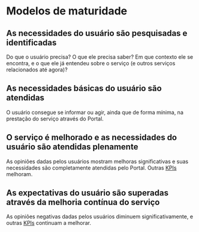 # Modelos de maturidade

## As necessidades do usuário são pesquisadas e identificadas

Do que o usuário precisa? O que ele precisa saber? Em que contexto ele se encontra, e o que ele já entendeu sobre o serviço (e outros serviços relacionados até agora)?

## As necessidades básicas do usuário são atendidas

O usuário consegue se informar ou agir, ainda que de forma mínima, na prestação do serviço através do Portal.

## O serviço é melhorado e as necessidades do usuário são atendidas plenamente

As opiniões dadas pelos usuários mostram melhoras significativas e suas necessidades são completamente atendidas pelo Portal. Outras [KPIs](../metricas/kpis.md) melhoram.

## As expectativas do usuário são superadas através da melhoria contínua do serviço

As opiniões negativas dadas pelos usuários diminuem significativamente, e outras [KPIs](../metricas/kpis.md) continuam a melhorar.
